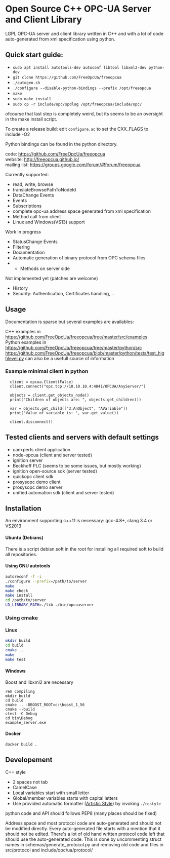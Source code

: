Open Source C++ OPC-UA Server and Client Library
========
LGPL OPC-UA server and client library written in C++ and with a lot of code auto-generated from xml specification using python.  

## Quick start guide:

- `sudo apt install autotools-dev autoconf libtool libxml2-dev python-dev`
- `git clone https://github.com/FreeOpcUa/freeopcua`
- `./autogen.sh`
- `./configure --disable-python-bindings --prefix /opt/freeopcua`
- `make`
- `sudo make install`
- `sudo cp -r include/opc/spdlog /opt/freeopcua/include/opc/`

ofcourse that last step is completely weird, but its seems to be an oversight in the make install script.

To create a release build: edit `configure.ac` to set the CXX_FLAGS to include -O2

Python bindings can be found in the python directory.

code: https://github.com/FreeOpcUa/freeopcua  
website: http://freeopcua.github.io/  
mailing list: https://groups.google.com/forum/#!forum/freeopcua  

Currently supported:
* read, write, browse
* translateBrowsePathToNodeId
* DataChange Events
* Events
* Subscriptions
* complete opc-ua address space generated from xml specification
* Method call from client
* Linux and Windows(VS13) support

Work in progress
* StatusChange Events
* Filtering
* Documentation
* Automatic generation of binary protocol from OPC schema files 
* * Methods on server side

Not implemented yet (patches are welcome)
* History
* Security: Authentication, Certificates handling, ..


## Usage

Documentation is sparse but several examples are availables:

C++ examples in https://github.com/FreeOpcUa/freeopcua/tree/master/src/examples  
Python examples in https://github.com/FreeOpcUa/freeopcua/tree/master/python/src  
https://github.com/FreeOpcUa/freeopcua/blob/master/python/tests/test_highlevel.py can also be a usefull source of information

### Example minimal client in python
```
  client = opcua.Client(False)
  client.connect("opc.tcp://10.10.10.4:4841/OPCUA/AnyServer/")

  objects = client.get_objects_node()
  print("Children of objects are: ", objects.get_children())

  var = objects.get_child(["3:AnObject", "AVariable"])
  print("Value of variable is: ", var.get_value())
  
  client.disconnect()
```


## Tested clients and servers with default settings
* uaexperts client application
* node-opcua (client and server tested)
* ignition server
* Beckhoff PLC (seems to be some issues, but mostly working)
* ignition open-source sdk (server tested)
* quickopc client sdk
* prosysopc demo client 
* prosysopc demo server 
* unified automation sdk (client and server tested)


## Installation

An environment supporting c++11 is necessary: gcc-4.8+, clang 3.4 or VS2013


#### Ubuntu (Debians)
There is a script debian.soft in the root for installing all required soft to build all repositories.

#### Using GNU autotools

```sh
autoreconf -f -i
./configure --prefix=/path/to/server
make 
make check
make install
cd /path/to/server
LD_LIBRARY_PATH=./lib ./bin/opcuaserver
```
### Using cmake

#### Linux
```sh
mkdir build
cd build
cmake ..
make
make test
```
#### Windows
Boost and libxml2 are necessary
```
rem compiling
mkdir build
cd build
cmake .. -DBOOST_ROOT=c:\boost_1_56
cmake --build
ctest -C Debug
cd bin\Debug
example_server.exe
```

#### Docker

```
docker build .
```

## Developement

C++ style
* 2 spaces not tab
* CamelCase
* Local variables start with small letter
* Global/member variables starts with capital letters
* Use provided automatic formatter ([Artistic Style](http://astyle.sourceforge.net)) by invoking ``./restyle``

python code and API should follows PEP8 (many places should be fixed)

Address space and most protocol code are auto-generated and should not be modified directly. Every auto-generated file starts with a mention that it should not be edited.
There's a lot of old hand written protocol code left that should use the auto-generated code. This is done by uncommenting struct names in schemas/generate_protocol.py and removing old code and files in src/protocol and include/opc/ua/protocol/

